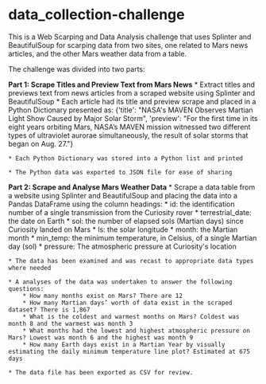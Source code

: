 # data_collection-challenge

This is a Web Scarping and Data Analysis challenge that uses Splinter and BeautifulSoup for scarping data from two sites, one related to Mars news articles, and the other Mars weather data from a table.

The challenge was divided into two parts:

**Part 1: Scrape Titles and Preview Text from Mars News**
    * Extract titles and previews text from news articles from a scraped website using Splinter and BeautifulSoup
        * Each article had its title and preview scrape and placed in a Python Dictionary presented as:
            {'title': "NASA's MAVEN Observes Martian Light Show Caused by Major Solar Storm", 
            'preview': "For the first time in its eight years orbiting Mars, NASA’s MAVEN mission witnessed two different types of ultraviolet aurorae simultaneously, the result of solar storms that began on Aug. 27."}

    * Each Python Dictionary was stored into a Python list and printed

    * The Python data was exported to JSON file for ease of sharing 

**Part 2: Scrape and Analyse Mars Weather Data**
    * Scrape a data table from a website using Splinter and BeautifulSoup and placing the data into a Pandas DataFrame using the column headings:
        * id: the identification number of a single transmission from the Curiosity rover
        * terrestrial_date: the date on Earth
        * sol: the number of elapsed sols (Martian days) since Curiosity landed on Mars
        * ls: the solar longitude
        * month: the Martian month
        * min_temp: the minimum temperature, in Celsius, of a single Martian day (sol)
        * pressure: The atmospheric pressure at Curiosity's location

    * The data has been examined and was recast to appropriate data types where needed

    * A analyses of the data was undertaken to answer the following questions:
        * How many months exist on Mars? There are 12
        * How many Martian days’ worth of data exist in the scraped dataset? There is 1,867
        * What is the coldest and warmest months on Mars? Coldest was month 8 and the warmest was month 3
        * What months had the lowest and highest atmospheric pressure on Mars? Lowest was month 6 and the highest was month 9
        * How many Earth days exist in a Martian Year by visually estimating the daily minimum temperature line plot? Estimated at 675 days

    * The data file has been exported as CSV for review.
